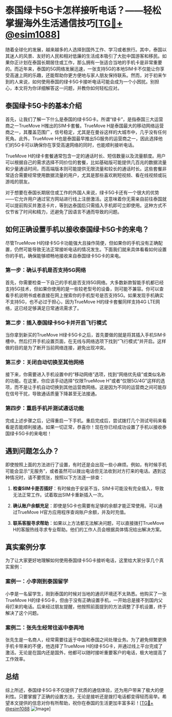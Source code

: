 # 泰国绿卡5G卡怎样接听电话？——轻松掌握海外生活通信技巧[[TG💪+ @esim1088](https://t.me/s/esim1088)]

随着全球化的发展，越来越多的人选择到国外工作、学习或者旅行。其中，泰国以其迷人的风景、友好的人民和相对低廉的生活成本吸引了大批中国游客和移民。如果你正计划在泰国长期居住或工作，那么拥有一张适合当地的手机卡是非常重要的。而近年来，泰国的5G网络发展迅速，一张支持5G的本地SIM卡不仅能让你享受高速上网的乐趣，还能帮助你更方便地与家人朋友保持联系。然而，对于初来乍到的人来说，如何使用泰国的绿卡5G卡接听电话可能会成为一个小困扰。别担心，本文将为你详细解答这一问题，并教你如何轻松应对。

## 泰国绿卡5G卡的基本介绍

首先，让我们了解一下什么是泰国的绿卡5G卡。所谓“绿卡”，是指泰国三大运营商之一TrueMove H推出的SIM卡套餐。TrueMove H是泰国最大的移动网络运营商之一，其覆盖范围广，信号稳定，尤其是在曼谷这样的大城市中，几乎没有任何死角。此外，TrueMove H也是泰国最早推出5G服务的运营商之一，因此选择他们的5G卡可以确保你在享受高速网络的同时，也能顺利接听电话。

TrueMove H的绿卡套餐通常包含一定的通话时长、短信数量以及流量额度。用户可以根据自己的需求选择不同价位的套餐，比如基础版可能提供几百兆的数据流量和少量通话时间，而高端版本则可能提供无限流量和较长的通话时长。这些套餐非常适合需要经常使用数据流量的用户，尤其是那些喜欢刷短视频、看在线视频或玩游戏的朋友。

对于想要在泰国长期居住或工作的外国人来说，绿卡5G卡还有一个很大的优势——它允许用户通过官方网站进行线上注册激活。这意味着你无需亲自前往泰国就可以提前购买并激活卡片，等到达泰国后只需插入手机即可立即使用。这种方式不仅节省了时间和精力，还避免了因语言不通而导致的问题。

## 如何正确设置手机以接收泰国绿卡5G卡的来电？

尽管TrueMove H的绿卡5G卡功能强大且操作简便，但如果你的手机没有正确配置，仍然可能导致无法正常接听电话的情况发生。下面我们就来具体看看如何设置你的手机，确保能够顺畅地接收来自泰国绿卡5G卡的来电。

### 第一步：确认手机是否支持5G网络

首先，你需要检查一下自己的手机是否支持5G网络。大多数新款智能手机都已经支持5G技术，但如果你使用的是一些较老型号的设备，则可能不兼容。你可以查看手机说明书或者直接在网上搜索你的手机型号是否支持5G。如果发现手机确实不支持5G，也不必过于担心，因为TrueMove H的绿卡套餐同样支持4G LTE网络，这已经足够满足日常通讯需求了。

### 第二步：插入泰国绿卡5G卡并开启飞行模式

当你拿到新买的TrueMove H绿卡5G卡之后，首先要做的就是将其插入手机SIM卡槽中。然后打开手机设置页面，在无线与网络选项下找到“飞行模式”并开启。这样做的目的是为了断开当前网络连接，避免出现冲突。

### 第三步：关闭自动切换至其他网络

接下来，你需要进入手机设置中的“移动网络”选项，找到“网络优先级”或类似名称的功能。在这里，你应该手动选择“仅限TrueMove H”或者“仅限5G/4G”这样的选项，而不是让手机自动切换到其他运营商网络。这是因为不同的运营商之间可能存在信号干扰，导致通话质量下降甚至无法接通。

### 第四步：重启手机并测试通话功能

完成上述步骤之后，记得重启一下手机。重启完成后，尝试拨打几个测试号码来看看是否能顺利接通。如果一切正常，恭喜你！现在你已经成功设置了手机以接收泰国绿卡5G卡的来电啦！

## 遇到问题怎么办？

即使按照上面的方法进行了设置，有时还是会出现一些小麻烦。例如，有时候手机可能会显示“无服务”，或者虽然可以拨出电话但无法收到对方打来的电话。遇到这种情况时，请不要慌张，按照以下方法逐一排查：

1. **检查SIM卡是否插好**：有时候由于安装不当，SIM卡可能没有完全插入，导致无法正常工作。试着取出SIM卡重新插入一次。
   
2. **确认账户余额充足**：即使是5G卡也需要有足够的余额才能正常使用。可以通过TrueMove H官方应用程序查询账户余额，并及时充值。

3. **联系客服寻求帮助**：如果以上方法都无法解决问题，可以直接拨打TrueMove H的客服热线寻求专业帮助。他们的工作人员会根据具体情况给出解决方案。

## 真实案例分享

为了让大家更好地理解如何使用泰国绿卡5G卡接听电话，这里给大家分享几个真实案例：

### 案例一：小李刚到泰国留学

小李是一名留学生，刚到泰国的时候对当地的通讯环境还不太熟悉。他购买了一张TrueMove H的绿卡5G卡，但由于没有正确设置手机，一开始总是接不到国内父母打来的电话。后来经过朋友提醒，他按照前面提到的方法调整了手机设置，终于解决了这个问题。

### 案例二：张先生经常往返中泰两地

张先生是一名商人，经常需要往返于中国和泰国之间处理业务。为了避免频繁更换手机卡带来的不便，他选择了TrueMove H的绿卡5G卡，并通过线上平台完成了激活。无论是在国内还是国外，他都可以随时接听重要客户的电话，极大地提高了工作效率。

## 总结

综上所述，泰国绿卡5G卡不仅提供了优质的通信体验，还为用户带来了极大的便利性。只要掌握了正确的设置方法，无论是接听还是拨打电话都变得轻而易举。希望本文提供的信息对你有所帮助，祝你在泰国的生活更加丰富多彩！[[TG💪+ @esim1088](https://t.me/s/esim1088) ![Image](https://i.postimg.cc/4NQfJmqS/Snipaste-2025-05-13-00-14-12.png)]